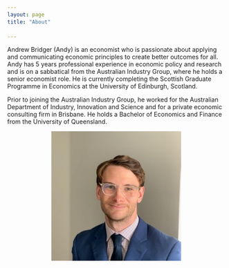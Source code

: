 ```yaml
---
layout: page
title: "About"

---
```


Andrew Bridger (Andy) is an economist who is passionate about applying and communicating economic principles to create better outcomes for all. Andy has 5 years professional experience in economic policy and research and is on a sabbatical from the Australian Industry Group, where he holds a senior economist role. He is currently completing the Scottish Graduate Programme in Economics at the University of Edinburgh, Scotland.  

Prior to joining the Australian Industry Group, he worked for the Australian Department of Industry, Innovation and Science and for a private economic consulting firm in Brisbane. He holds a Bachelor of Economics and Finance from the University of Queensland.

<div style="text-align: center"><img src="https://raw.githubusercontent.com/andybridger/resume/main/andy.jpeg" width="300" /></div>
